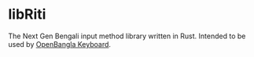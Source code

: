 # libRiti
The Next Gen Bengali input method library written in Rust. Intended to be used by [OpenBangla Keyboard](https://github.com/OpenBangla/OpenBangla-Keyboard).